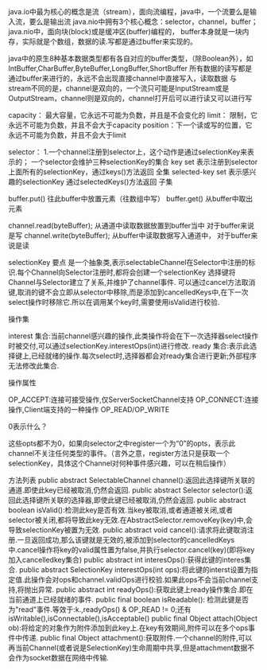 java.io中最为核心的概念是流（stream），面向流编程，java中，一个流要么是输入流，要么是输出流
java.nio中拥有3个核心概念：selector，channel，buffer；java.nio中，面向块(block)或是缓冲区(buffer)编程的，
buffer本身就是一块内存，实际就是个数组，数据的读.写都是通过buffer来实现的。

java中的原生8种基本数据类型都有各自对应的buffer类型，（除Boolean外），如IntBuffer,CharBuffer,ByteBuffer,LongBuffer,ShortBuffer
所有数据的读写都是通过buffer来进行的，永远不会出现直接channel中直接写入，读取数据
与stream不同的是，channel是双向的，一个流只可能是InputStream或是OutputStream，channel则是双向的，channel打开后可以进行读又可以进行写



capacity： 最大容量，它永远不可能为负数，并且是不会变化的
limit：  限制，它永远不可能为负数，并且不会大于capacity
position：下一个读或写的位置，它永远不可能为负数，并且不会大于limit






selector：
1.一个channel注册到selector上，这个动作是通过selectionKey来表示的；
一个selector会维护三种selectionKey的集合
key set  表示注册到selector上面所有的selectionKey，通过keys()方法返回   全集
selected-key set  表示感兴趣的selectionKey  通过selectedKeys()方法返回  子集



buffer.put()  往此buffer中放置元素（往数组中写）
buffer.get()  从buffer中取出元素

channel.read(byteBuffer);  从通道中读取数据放置到buffer当中  对于buffer来说是写
channel.write(byteBuffer); 从buffer中读取数据写入通道中，   对于buffer来说是读



selectionKey
要点
是一个抽象类,表示selectableChannel在Selector中注册的标识.每个Channel向Selector注册时,都将会创建一个selectionKey
选择键将Channel与Selector建立了关系,并维护了channel事件.
可以通过cancel方法取消键,取消的键不会立即从selector中移除,而是添加到cancelledKeys中,在下一次select操作时移除它.所以在调用某个key时,需要使用isValid进行校验.

操作集

interest 集合:当前channel感兴趣的操作,此类操作将会在下一次选择器select操作时被交付,可以通过selectionKey.interestOps(int)进行修改.
ready 集合:表示此选择键上,已经就绪的操作.每次select时,选择器都会对ready集合进行更新;外部程序无法修改此集合.

操作属性

OP_ACCEPT:连接可接受操作,仅ServerSocketChannel支持
OP_CONNECT:连接操作,Client端支持的一种操作
OP_READ/OP_WRITE

0表示什么？

这些opts都不为0，如果向selector之中register一个为“0”的opts，表示此channel不关注任何类型的事件。（言外之意，register方法只是获取一个selectionKey，具体这个Channel对何种事件感兴趣，可以在稍后操作）

方法列表
public abstract SelectableChannel channel():返回此选择键所关联的通道.即使此key已经被取消,仍然会返回.
public abstract Selector selector():返回此选择键所关联的选择器,即使此键已经被取消,仍然会返回.
public abstract boolean isValid():检测此key是否有效.当key被取消,或者通道被关闭,或者selector被关闭,都将导致此key无效.在AbstractSelector.removeKey(key)中,会导致selectionKey被置为无效.
public abstract void cancel():请求将此键取消注册.一旦返回成功,那么该键就是无效的,被添加到selector的cancelledKeys中.cancel操作将key的valid属性置为false,并执行selector.cancel(key)(即将key加入cancelledkey集合)
public abstract int interesOps():获得此键的interes集合.
public abstract SelectionKey interestOps(int ops):将此键的interst设置为指定值.此操作会对ops和channel.validOps进行校验.如果此ops不会当前channel支持,将抛出异常.
public abstract int readyOps():获取此键上ready操作集合.即在当前通道上已经就绪的事件.
public final boolean isReadable(): 检测此键是否为"read"事件.等效于:k.,readyOps() & OP_READ != 0;还有isWritable(),isConnectable(),isAcceptable()
public final Object attach(Object ob):将给定的对象作为附件添加到此key上.在key有效期间,附件可以在多个ops事件中传递.
public final Object attachment():获取附件.一个channel的附件,可以再当前Channel(或者说是SelectionKey)生命周期中共享,但是attachment数据不会作为socket数据在网络中传输.

